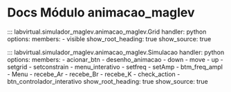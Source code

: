 # Docs Módulo animacao_maglev

::: labvirtual.simulador_maglev.animacao_maglev.Grid
    handler: python
    options:
        members:
            - visible
        show_root_heading: true
        show_source: true

::: labvirtual.simulador_maglev.animacao_maglev.Simulacao
    handler: python
    options:
        members:
            - acionar_btn
            - desenho_animacao
            - down
            - move
            - up
            - setgrid
            - setconstrain
            - menu_interativo
            - setfreq
            - setAmp
            - btm_freq_ampl
            - Menu
            - recebe_Ar
            - recebe_Br
            - recebe_K
            - check_action
            - btn_controlador_interativo
        show_root_heading: true
        show_source: true